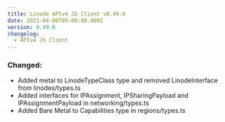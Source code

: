 ```yaml
---
title: Linode APIv4 JS Client v0.49.0
date: 2021-04-06T05:00:00.000Z
version: 0.49.0
changelog:
  - APIv4 JS Client
---
```


### Changed:
- Added metal to LinodeTypeClass type and removed LinodeInterface from linodes/types.ts
- Added interfaces for IPAssignment, IPSharingPayload and IPAssignmentPayload in networking/types.ts
- Added Bare Metal to Capabilities type in regions/types.ts
